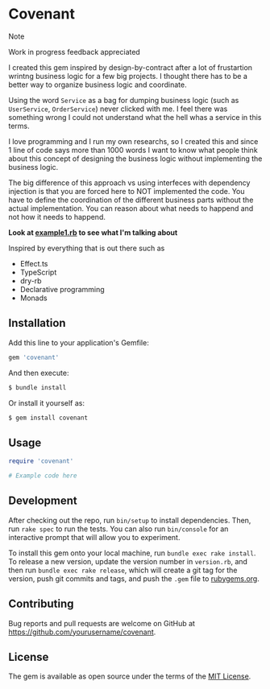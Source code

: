 # Covenant

> [!NOTE]
> Work in progress feedback appreciated

I created this gem inspired by design-by-contract after a lot of frustartion wrintng business logic for a few big projects. I thought there has to be a better way to organize business logic and coordinate. 

Using the word `Service` as a bag for dumping business logic (such as `UserService`, `OrderService`) never clicked with me. I feel there was something wrong I could not understand what the hell whas a service in this terms. 

I love programming and I run my own researchs, so I created this and since 1 line of code says more than 1000 words I want to know what people think about this concept of designing the business logic without implementing the business logic. 

The big difference of this approach vs using interfeces with dependency injection is that you are forced here to NOT implemented the code. You have to define the coordination of the different business parts without the actual implementation. You can reason about what needs to happend and not how it needs to happend. 

**Look at [example1.rb](/examples/example1.rb) to see what I'm talking about**

Inspired by everything that is out there such as

* Effect.ts
* TypeScript
* dry-rb
* Declarative programming
* Monads

## Installation

Add this line to your application's Gemfile:

```ruby
gem 'covenant'
```

And then execute:

```bash
$ bundle install
```

Or install it yourself as:

```bash
$ gem install covenant
```

## Usage

```ruby
require 'covenant'

# Example code here
```

## Development

After checking out the repo, run `bin/setup` to install dependencies. Then, run `rake spec` to run the tests. You can also run `bin/console` for an interactive prompt that will allow you to experiment.

To install this gem onto your local machine, run `bundle exec rake install`. To release a new version, update the version number in `version.rb`, and then run `bundle exec rake release`, which will create a git tag for the version, push git commits and tags, and push the `.gem` file to [rubygems.org](https://rubygems.org).

## Contributing

Bug reports and pull requests are welcome on GitHub at https://github.com/yourusername/covenant.

## License

The gem is available as open source under the terms of the [MIT License](https://opensource.org/licenses/MIT).
